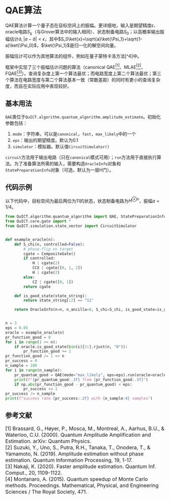 # QAE算法

QAE算法计算一个量子态在目标空间上的振幅。更详细地，输入是期望精度$\epsilon$、oracle电路$S_\chi$（与Grover算法中的输入相同）、状态制备电路$S_0$；以高概率输出振幅估计$\tilde a,|a-\tilde a|<\epsilon$，其中$S_0\ket{x}=\sqrt{a}\ket{\Psi_1}+\sqrt{1-a}\ket{\Psi_0}$，$\ket{\Psi_1}$是归一化的解空间向量。

振幅估计可以作为其他算法的组件，例如在量子蒙特卡洛方法[^4]中。

框架中实现了三个振幅估计问题的算法（canonical QAE[<sup>[1]</sup>](#refer1)、MLAE[<sup>[2]</sup>](#refer2)、FQAE[<sup>[3]</sup>](#refer3)）。查询复杂度上第一个算法最优；而电路宽度上第二个算法最优；第三个算法在电路宽度与第二个算法基本一致（常数差距）的同时有更小的查询复杂度，而且在实际应用中表现较好。

## 基本用法

`QAE`类位于`QuICT.algorithm.quantum_algorithm.amplitude_estimate`。初始化参数包括：

1. `mode`：字符串，可以是`canonical`，`fast`，`max_likely`中的一个
2. `eps`：输出的期望精度。默认为0.1
3. `simulator`：模拟器。默认值`CircuitSimulator()`

`circuit`方法用于输出电路（只在`canonical`模式可用）；`run`方法用于直接执行算法。为了准备算法所需的输入，需要构造`OracleInfo`对象和`StatePreparationInfo`对象（可选，默认为一层H门）。

## 代码示例

以下代码中，目标空间为最后两位为11的状态，状态制备电路为$H^{\otimes n}$，振幅$a=1/4$。

```python
from QuICT.algorithm.quantum_algorithm import QAE, StatePreparationInfo, OracleInfo
from QuICT.core.gate import *
from QuICT.simulation.state_vector import CircuitSimulator


def example_oracle(n):
    def S_chi(n, controlled=False):
        # phase-flip on target
        cgate = CompositeGate()
        if controlled:
            H | cgate(2)
            CCX | cgate([0, 1, 2])
            H | cgate(2)
        else:
            CZ | cgate([0, 1])
        return cgate

    def is_good_state(state_string):
        return state_string[:2] == "11"

    return OracleInfo(n=n, n_ancilla=0, S_chi=S_chi, is_good_state=is_good_state)


n = 3
eps = 0.05
oracle = example_oracle(n)
pr_function_good = 0
for i in range(1 << n):
    if oracle.is_good_state(bin(i)[2:].rjust(n, "0")):
        pr_function_good += 1
pr_function_good /= 1 << n
pr_success = 0
n_sample = 100
for i in range(n_sample):
    pr_quantum_good = QAE(mode="max_likely", eps=eps).run(oracle=oracle)
    print(f"{pr_quantum_good:.3f} from {pr_function_good:.3f}")
    if np.abs(pr_function_good - pr_quantum_good) < eps:
        pr_success += 1
pr_success /= n_sample
print(f"success rate {pr_success:.2f} with {n_sample:4} samples")
```

## 参考文献

<div id="refer1"></div>
<font size=3>
[1] Brassard, G., Høyer, P., Mosca, M., Montreal, A., Aarhus, B.U., & Waterloo, C.U. (2000). Quantum Amplitude Amplification and Estimation. arXiv: Quantum Physics.
</font>

<div id="refer2"></div>
<font size=3>
[2] Suzuki, Y., Uno, S., Putra, R.H., Tanaka, T., Onodera, T., & Yamamoto, N. (2019). Amplitude estimation without phase estimation. Quantum Information Processing, 19, 1-17.
</font>

<div id="refer3"></div>
<font size=3>
[3] Nakaji, K. (2020). Faster amplitude estimation. Quantum Inf. Comput., 20, 1109-1122.
</font>

<div id="refer4"></div>
<font size=3>
[4] Montanaro, A. (2015). Quantum speedup of Monte Carlo methods. Proceedings. Mathematical, Physical, and Engineering Sciences / The Royal Society, 471.
</font>